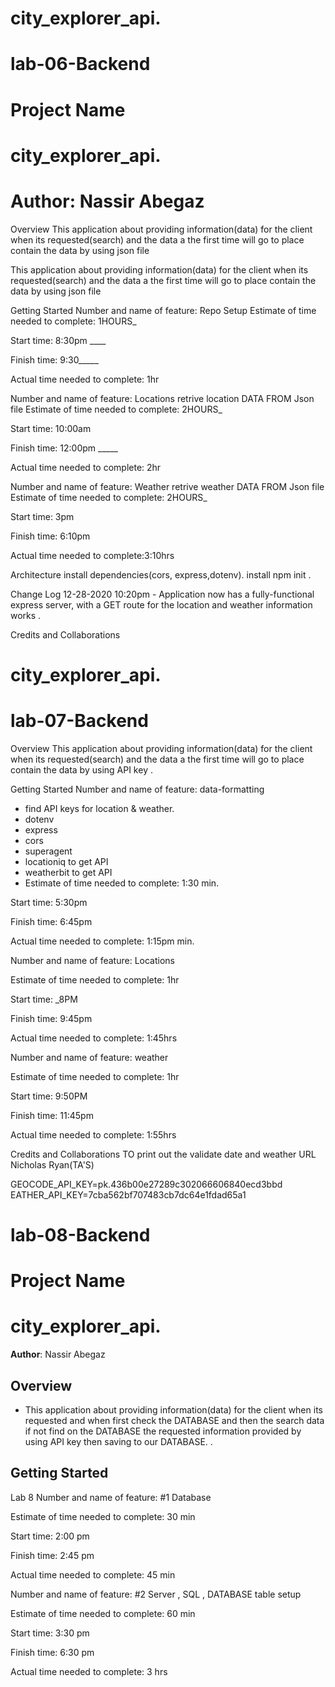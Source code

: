 # city_explorer_api.


# lab-06-Backend
# Project Name
# city_explorer_api.
# Author: Nassir Abegaz
Overview This application about providing information(data) for the client when its requested(search) and the data a the first time will go to place contain the data by using json file

This application about providing information(data) for the client when its requested(search) and the data a the first time will go to place contain the data by using json file

Getting Started Number and name of feature: Repo Setup Estimate of time needed to complete: 1HOURS_


Start time: 8:30pm ____

Finish time: 9:30_____

Actual time needed to complete: 1hr

Number and name of feature: Locations retrive location DATA FROM Json file Estimate of time needed to complete: 2HOURS_

Start time: 10:00am

Finish time: 12:00pm _____

Actual time needed to complete: 2hr

Number and name of feature: Weather retrive weather DATA FROM Json file Estimate of time needed to complete: 2HOURS_

Start time: 3pm

Finish time: 6:10pm

Actual time needed to complete:3:10hrs

Architecture install dependencies(cors, express,dotenv). install npm init .

Change Log 12-28-2020 10:20pm - Application now has a fully-functional express server, with a GET route for the location and weather information works .

Credits and Collaborations

# city_explorer_api.
# lab-07-Backend
Overview
This application about providing information(data) for the client when its requested(search) and the data a the first time will go to place contain the data by using API key .

Getting Started
Number and name of feature: data-formatting

- find API keys for location & weather.
- dotenv
- express
- cors
- superagent
- locationiq to get API
- weatherbit to get API
- Estimate of time needed to complete: 1:30 min.

Start time: 5:30pm

Finish time: 6:45pm

Actual time needed to complete: 1:15pm min.

Number and name of feature: Locations

Estimate of time needed to complete: 1hr

Start time: _8PM

Finish time: 9:45pm

Actual time needed to complete: 1:45hrs

Number and name of feature: weather

Estimate of time needed to complete: 1hr

Start time: 9:50PM

Finish time: 11:45pm

Actual time needed to complete: 1:55hrs

Credits and Collaborations
TO print out the validate date and weather URL Nicholas Ryan(TA'S)

GEOCODE_API_KEY=pk.436b00e27289c302066606840ecd3bbd EATHER_API_KEY=7cba562bf707483cb7dc64e1fdad65a1

# lab-08-Backend


 # Project Name 
 # city_explorer_api.

**Author**: Nassir Abegaz 

## Overview


- This application about providing information(data) for the client when its requested  and when  first check the DATABASE and then  the search data if not find on the DATABASE the requested  information provided  by using API key then saving to our DATABASE. .
## Getting Started
Lab 8
Number and name of feature: #1 Database

Estimate of time needed to complete: 30 min

Start time: 2:00 pm

Finish time: 2:45 pm

Actual time needed to complete: 45  min

Number and name of feature: #2 Server , SQL , DATABASE table setup 

Estimate of time needed to complete: 60 min

Start time: 3:30 pm

Finish time: 6:30 pm

Actual time needed to complete: 3 hrs


